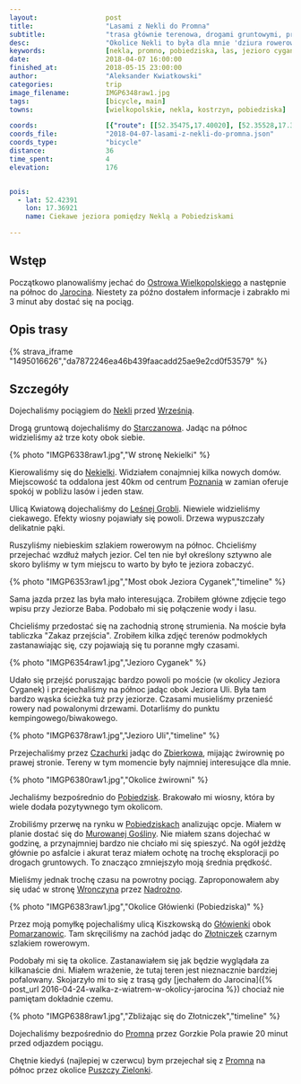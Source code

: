 ```yaml
---
layout:                 post
title:                  "Lasami z Nekli do Promna"
subtitle:               "trasa głównie terenowa, drogami gruntowymi, przez las, z widokiem na kilka jezior; wiosna dopiero się pojawia"
desc:                   "Okolice Nekli to była dla mnie 'dziura rowerowa'. Chciałem przejechać przez te okolice w sposób bardziej terenowy. Zobaczyć las i jeziora na zachód od Czerniejewa."
keywords:               [nekla, promno, pobiedziska, las, jezioro cyganek, jezioro uli]
date:                   2018-04-07 16:00:00
finished_at:            2018-05-15 23:00:00
author:                 "Aleksander Kwiatkowski"
categories:             trip
image_filename:         IMGP6348raw1.jpg
tags:                   [bicycle, main]
towns:                  [wielkopolskie, nekla, kostrzyn, pobiedziska]

coords:                 [{"route": [[52.35475,17.40020], [52.35528,17.38878], [52.37100,17.38080], [52.37084,17.39145], [52.39850,17.36647], [52.40112,17.34613], [52.40913,17.35849], [52.42311,17.37076], [52.43185,17.36432], [52.43462,17.37153], [52.45330,17.33265], [52.44891,17.32381], [52.45639,17.31918], [52.46397,17.30192], [52.47908,17.28313], [52.50072,17.27815], [52.49162,17.25841], [52.49147,17.23832], [52.49345,17.20674], [52.47155,17.21352]], "type": "bicycle"}]
coords_file:            "2018-04-07-lasami-z-nekli-do-promna.json"
coords_type:            "bicycle"
distance:               36
time_spent:             4
elevation:              176


pois:
  - lat: 52.42391
    lon: 17.36921
    name: Ciekawe jeziora pomiędzy Neklą a Pobiedziskami

---
```


[wiki-starczanowo]: https://pl.wikipedia.org/wiki/Starczanowo_(powiat_wrzesi%C5%84ski)
[wiki-ostrow-wielkopolski]: https://pl.wikipedia.org/wiki/Ostr%C3%B3w_Wielkopolski
[wiki-jarocin]: https://pl.wikipedia.org/wiki/Jarocin
[wiki-nekla]: https://pl.wikipedia.org/wiki/Nekla
[wiki-wrzesnia]: https://pl.wikipedia.org/wiki/Wrze%C5%9Bnia
[wiki-nekielka]: https://pl.wikipedia.org/wiki/Nekielka
[wiki-poznan]: https://pl.wikipedia.org/wiki/Pozna%C5%84
[wiki-lesna-grobla]: https://pl.wikipedia.org/wiki/Le%C5%9Bna_Grobla
[wiki-czachurki]: https://pl.wikipedia.org/wiki/Czachurki
[wiki-zbierkowo]: https://pl.wikipedia.org/wiki/Zbierkowo
[wiki-pobiedziska]: https://pl.wikipedia.org/wiki/Pobiedziska
[wiki-murowana-goslina]: https://pl.wikipedia.org/wiki/Murowana_Go%C5%9Blina
[wiki-wronczyn]: https://pl.wikipedia.org/wiki/Wronczyn_(gmina_Pobiedziska)
[wiki-nadrozno]: https://pl.wikipedia.org/wiki/Nadro%C5%BCno
[wiki-glowienka]: https://pl.wikipedia.org/wiki/G%C5%82%C3%B3wienka
[wiki-pomarzanowice]: https://pl.wikipedia.org/wiki/Pomarzanowice
[wiki-zlotniczki]: https://pl.wikipedia.org/wiki/Z%C5%82otniczki_(wojew%C3%B3dztwo_wielkopolskie)
[wiki-promno]: https://pl.wikipedia.org/wiki/Promno_(wie%C5%9B_w_wojew%C3%B3dztwie_wielkopolskim)
[wiki-puszcza-zielonka]: https://pl.wikipedia.org/wiki/Park_Krajobrazowy_Puszcza_Zielonka


## Wstęp

Początkowo planowaliśmy jechać do [Ostrowa Wielkopolskiego][wiki-ostrow-wielkopolski]
a następnie na północ do [Jarocina][wiki-jarocin]. Niestety za późno dostałem informacje
i zabrakło mi 3 minut aby dostać się na pociąg.

## Opis trasy

{% strava_iframe "1495016626","da7872246ea46b439faacadd25ae9e2cd0f53579" %}

## Szczegóły

Dojechaliśmy pociągiem do [Nekli][wiki-nekla] przed [Wrześnią][wiki-wrzesnia].

Drogą gruntową dojechaliśmy do [Starczanowa][wiki-starczanowo]. Jadąc na północ
widzieliśmy aż trze koty obok siebie.

{% photo "IMGP6338raw1.jpg","W stronę Nekielki" %}

Kierowaliśmy się do [Nekielki][wiki-nekielka]. Widziałem conajmniej kilka nowych domów.
Miejscowość ta oddalona jest 40km od centrum [Poznania][wiki-poznan] w zamian
oferuje spokój w pobliżu lasów i jeden staw.

Ulicą Kwiatową dojechaliśmy do [Leśnej Grobli][wiki-lesna-grobla].
Niewiele widzieliśmy ciekawego. Efekty wiosny pojawiały się powoli. Drzewa wypuszczały
delikatnie pąki.

Ruszyliśmy niebieskim szlakiem rowerowym na północ. Chcieliśmy przejechać
wzdłuż małych jezior. Cel ten nie był określony sztywno
ale skoro byliśmy w tym miejscu to warto by było te jeziora zobaczyć.

{% photo "IMGP6353raw1.jpg","Most obok Jeziora Cyganek","timeline" %}

Sama jazda przez las była mało interesująca.
Zrobiłem główne zdjęcie tego wpisu przy Jeziorze Baba. Podobało mi się
połączenie wody i lasu.

Chcieliśmy przedostać się na zachodnią stronę strumienia. Na moście była
tabliczka "Zakaz przejścia". Zrobiłem kilka zdjęć terenów podmokłych zastanawiając
się, czy pojawiają się tu poranne mgły czasami.

{% photo "IMGP6354raw1.jpg","Jezioro Cyganek" %}

Udało się przejść poruszając bardzo powoli po moście (w okolicy
Jeziora Cyganek) i przejechaliśmy na północ jadąc obok Jeziora Uli.
Była tam bardzo wąska ścieżka tuż przy jeziorze. Czasami musieliśmy przenieść
rowery nad powalonymi drzewami.
Dotarliśmy do punktu kempingowego/biwakowego.

{% photo "IMGP6378raw1.jpg","Jezioro Uli","timeline" %}

Przejechaliśmy przez [Czachurki][wiki-czachurki] jadąc do [Zbierkowa][wiki-zbierkowo],
mijając żwirownię po prawej stronie. Tereny w tym momencie były
najmniej interesujące dla mnie.

{% photo "IMGP6380raw1.jpg","Okolice żwirowni" %}

Jechaliśmy bezpośrednio do [Pobiedzisk][wiki-pobiedziska]. Brakowało mi wiosny,
która by wiele dodała pozytywnego tym okolicom.

Zrobiliśmy przerwę na rynku w [Pobiedziskach][wiki-pobiedziska] analizując opcje.
Miałem w planie dostać się do [Murowanej Gośliny][wiki-murowana-goslina].
Nie miałem szans dojechać w godzinę, a przynajmniej bardzo nie chciało mi się
spieszyć.
Na ogół jeżdżę głównie po asfalcie i akurat teraz miałem ochotę na trochę
eksploracji po drogach gruntowych. To znacząco zmniejszyło moją średnia prędkość.

Mieliśmy jednak trochę czasu na powrotny pociąg. Zaproponowałem aby się udać
w stronę [Wronczyna][wiki-wronczyn] przez [Nadrożno][wiki-nadrozno].

{% photo "IMGP6383raw1.jpg","Okolice Główienki (Pobiedziska)" %}

Przez moją pomyłkę pojechaliśmy ulicą Kiszkowską do [Główienki][wiki-glowienka]
obok [Pomarzanowic][wiki-pomarzanowice].
Tam skręciliśmy na zachód jadąc do [Złotniczek][wiki-zlotniczki] czarnym
szlakiem rowerowym.

Podobały mi się ta okolice. Zastanawiałem się jak będzie wyglądała za kilkanaście dni.
Miałem wrażenie, że tutaj teren jest nieznacznie bardziej pofalowany.
Skojarzyło mi to się z trasą gdy
[jechałem do Jarocina]({% post_url 2016-04-24-walka-z-wiatrem-w-okolicy-jarocina %}) chociaż nie pamiętam dokładnie czemu.

{% photo "IMGP6388raw1.jpg","Zbliżając się do Złotniczek","timeline" %}

Dojechaliśmy bezpośrednio do [Promna][wiki-promno] przez Gorzkie Pola prawie 20 minut przed odjazdem pociągu.

Chętnie kiedyś (najlepiej w czerwcu) bym przejechał się z [Promna][wiki-promno]
na północ przez okolice [Puszczy Zielonki][wiki-puszcza-zielonka].
